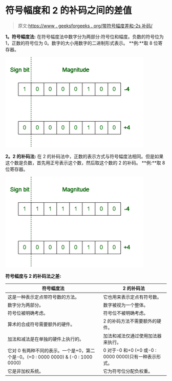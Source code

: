 # 符号幅度和 2 的补码之间的差值

> 原文:[https://www . geeksforgeeks . org/带符号幅度差和-2s 补码/](https://www.geeksforgeeks.org/difference-between-signed-magnitude-and-2s-complement/)

**1。符号幅度法:**
在符号幅度法中数字分为两部分:符号位和幅度。负数的符号位为 1，正数的符号位为 0。数字的大小用数字的二进制形式表示。
**例:**取 8 位寄存器。

![](img/7529a7f2fb615825cf8693d035bf6758.png)

**2。2 的补码法:**
在 2 的补码法中，正数的表示方式与符号幅度法相同。但是如果这个数是负数，首先用正号表示这个数，然后取这个数的 2 的补码。
**例:**取 8 位寄存器。

![](img/345b046f60bf9d7c419cd1467ef18950.png)

**符号幅度与 2 的补码法之差:**

| 符号幅度法 | 2 的补码法 |
| --- | --- |
| 这是一种表示定点带符号数的方法。 | 它也用来表示定点有符号数。 |
| 数字分为两部分。 | 数字被视为一个整体。 |
| 符号位被明确考虑。 | 符号位不被明确考虑。 |
| 算术的合成符号需要额外的硬件。 | 2 的补码方法不需要额外的硬件。 |
| 加法和减法是在单独的硬件上执行的。 | 加法和减法仅通过使用加法器来执行。 |
| 它对 0 有两种不同的表示。一个是+0，第二个是-0。(+0 : 0000 0000) & (-0 : 1000 0000) | 0 对于-0 和+0 (+0 或-0 : 0000 0000)只有一种表示形式。 |
| 它是非加权系统。 | 它为符号位分配负权重。 |